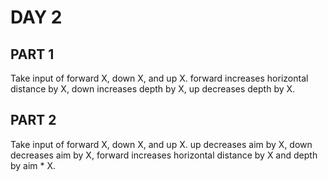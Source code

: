 # DAY 2
## PART 1
Take input of forward X, down X, and up X. forward increases horizontal distance by X, down increases depth by X, up decreases depth by X.
## PART 2
Take input of forward X, down X, and up X. up decreases aim by X, down decreases aim by X, forward increases horizontal distance by X and depth by aim * X.